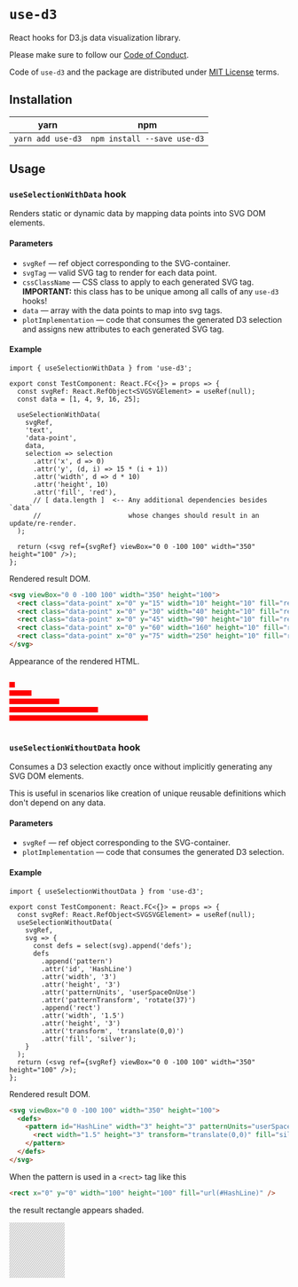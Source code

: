 # `use-d3`

React hooks for D3.js data visualization library.

Please make sure to follow our [Code of Conduct](./CODE_OF_CONDUCT.md). 

Code of `use-d3` and the package are distributed under [MIT License](./LICENSE) terms.


## Installation

| yarn              | npm                         |
| ----------------- | --------------------------- |
| `yarn add use-d3` | `npm install --save use-d3` |

## Usage

### `useSelectionWithData` hook

Renders static or dynamic data by mapping data points into SVG DOM elements.

#### Parameters

* `svgRef` — ref object corresponding to the SVG-container.
* `svgTag` — valid SVG tag to render for each data point.
* `cssClassName` — CSS class to apply to each generated SVG tag. **IMPORTANT:** this class has to be unique among all calls of any `use-d3` hooks!
* `data` — array with the data points to map into svg tags.
* `plotImplementation` — code that consumes the generated D3 selection and assigns new attributes to each generated SVG tag.

#### Example

```tsx
import { useSelectionWithData } from 'use-d3';

export const TestComponent: React.FC<{}> = props => {
  const svgRef: React.RefObject<SVGSVGElement> = useRef(null);
  const data = [1, 4, 9, 16, 25];

  useSelectionWithData(
    svgRef,
    'text',
    'data-point',
    data,
    selection => selection
      .attr('x', d => 0)
      .attr('y', (d, i) => 15 * (i + 1))
      .attr('width', d => d * 10)
      .attr('height', 10)
      .attr('fill', 'red'),
      // [ data.length ]  <-- Any additional dependencies besides `data`
      //                      whose changes should result in an update/re-render.
  );

  return (<svg ref={svgRef} viewBox="0 0 -100 100" width="350" height="100" />);
};
```

Rendered result DOM.

```html
<svg viewBox="0 0 -100 100" width="350" height="100">
  <rect class="data-point" x="0" y="15" width="10" height="10" fill="red" />
  <rect class="data-point" x="0" y="30" width="40" height="10" fill="red" />
  <rect class="data-point" x="0" y="45" width="90" height="10" fill="red" />
  <rect class="data-point" x="0" y="60" width="160" height="10" fill="red" />
  <rect class="data-point" x="0" y="75" width="250" height="10" fill="red" />
</svg>
```

Appearance of the rendered HTML.

<svg viewBox="0 0 -100 100" width="350" height="100">
  <rect class="data-point" x="0" y="15" width="10" height="10" fill="red" />
  <rect class="data-point" x="0" y="30" width="40" height="10" fill="red" />
  <rect class="data-point" x="0" y="45" width="90" height="10" fill="red" />
  <rect class="data-point" x="0" y="60" width="160" height="10" fill="red" />
  <rect class="data-point" x="0" y="75" width="250" height="10" fill="red" />
</svg>

### `useSelectionWithoutData` hook

Consumes a D3 selection exactly once without implicitly generating any SVG DOM elements.

This is useful in scenarios like creation of unique reusable definitions which don't depend on any data.

#### Parameters

* `svgRef` — ref object corresponding to the SVG-container.
* `plotImplementation` — code that consumes the generated D3 selection.

#### Example

```tsx
import { useSelectionWithoutData } from 'use-d3';

export const TestComponent: React.FC<{}> = props => {
  const svgRef: React.RefObject<SVGSVGElement> = useRef(null);
  useSelectionWithoutData(
    svgRef,
    svg => {
      const defs = select(svg).append('defs');
      defs
        .append('pattern')
        .attr('id', 'HashLine')
        .attr('width', '3')
        .attr('height', '3')
        .attr('patternUnits', 'userSpaceOnUse')
        .attr('patternTransform', 'rotate(37)')
        .append('rect')
        .attr('width', '1.5')
        .attr('height', '3')
        .attr('transform', 'translate(0,0)')
        .attr('fill', 'silver');
    }
  );
  return (<svg ref={svgRef} viewBox="0 0 -100 100" width="350" height="100" />);
};
```

Rendered result DOM.

```html
<svg viewBox="0 0 -100 100" width="350" height="100">
  <defs>
    <pattern id="HashLine" width="3" height="3" patternUnits="userSpaceOnUse" patternTransform="rotate(37)">
      <rect width="1.5" height="3" transform="translate(0,0)" fill="silver" />
    </pattern>
  </defs>
</svg>
```

When the pattern is used in a `<rect>` tag like this

```html
<rect x="0" y="0" width="100" height="100" fill="url(#HashLine)" />
```

the result rectangle appears shaded.

<svg viewBox="0 0 -100 100" width="100" height="100">
  <defs>
    <pattern id="HashLine" width="3" height="3" patternUnits="userSpaceOnUse" patternTransform="rotate(37)">
      <rect width="1.5" height="3" transform="translate(0,0)" fill="silver" />
    </pattern>
  </defs>

  <rect x="0" y="0" width="100" height="100" fill="url(#HashLine)" />
</svg>
